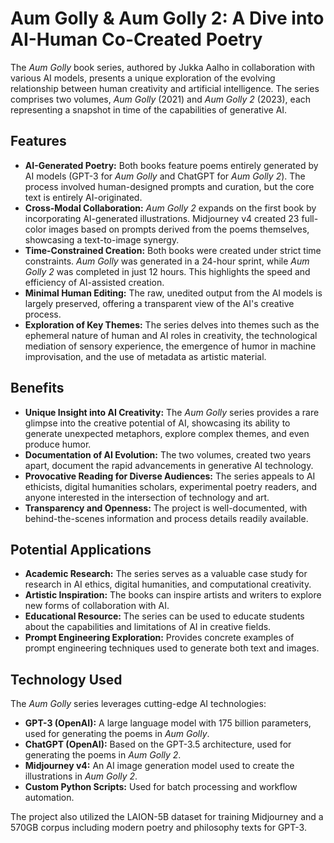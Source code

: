 # Aum Golly & Aum Golly 2: A Dive into AI-Human Co-Created Poetry

The *Aum Golly* book series, authored by Jukka Aalho in collaboration with various AI models, presents a unique exploration of the evolving relationship between human creativity and artificial intelligence. The series comprises two volumes, *Aum Golly* (2021) and *Aum Golly 2* (2023), each representing a snapshot in time of the capabilities of generative AI.

## Features

* **AI-Generated Poetry:** Both books feature poems entirely generated by AI models (GPT-3 for *Aum Golly* and ChatGPT for *Aum Golly 2*). The process involved human-designed prompts and curation, but the core text is entirely AI-originated.
* **Cross-Modal Collaboration:** *Aum Golly 2* expands on the first book by incorporating AI-generated illustrations. Midjourney v4 created 23 full-color images based on prompts derived from the poems themselves, showcasing a text-to-image synergy.
* **Time-Constrained Creation:** Both books were created under strict time constraints. *Aum Golly* was generated in a 24-hour sprint, while *Aum Golly 2* was completed in just 12 hours. This highlights the speed and efficiency of AI-assisted creation.
* **Minimal Human Editing:** The raw, unedited output from the AI models is largely preserved, offering a transparent view of the AI's creative process.
* **Exploration of Key Themes:** The series delves into themes such as the ephemeral nature of human and AI roles in creativity, the technological mediation of sensory experience, the emergence of humor in machine improvisation, and the use of metadata as artistic material.

## Benefits

* **Unique Insight into AI Creativity:** The *Aum Golly* series provides a rare glimpse into the creative potential of AI, showcasing its ability to generate unexpected metaphors, explore complex themes, and even produce humor.
* **Documentation of AI Evolution:** The two volumes, created two years apart, document the rapid advancements in generative AI technology.
* **Provocative Reading for Diverse Audiences:** The series appeals to AI ethicists, digital humanities scholars, experimental poetry readers, and anyone interested in the intersection of technology and art.
* **Transparency and Openness:** The project is well-documented, with behind-the-scenes information and process details readily available.

## Potential Applications

* **Academic Research:** The series serves as a valuable case study for research in AI ethics, digital humanities, and computational creativity.
* **Artistic Inspiration:** The books can inspire artists and writers to explore new forms of collaboration with AI.
* **Educational Resource:** The series can be used to educate students about the capabilities and limitations of AI in creative fields.
* **Prompt Engineering Exploration:** Provides concrete examples of prompt engineering techniques used to generate both text and images.

## Technology Used

The *Aum Golly* series leverages cutting-edge AI technologies:

* **GPT-3 (OpenAI):** A large language model with 175 billion parameters, used for generating the poems in *Aum Golly*.
* **ChatGPT (OpenAI):** Based on the GPT-3.5 architecture, used for generating the poems in *Aum Golly 2*.
* **Midjourney v4:** An AI image generation model used to create the illustrations in *Aum Golly 2*.
* **Custom Python Scripts:** Used for batch processing and workflow automation.

The project also utilized the LAION-5B dataset for training Midjourney and a 570GB corpus including modern poetry and philosophy texts for GPT-3.